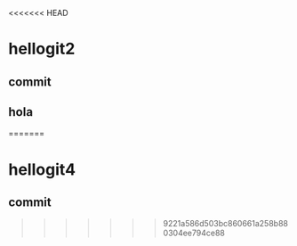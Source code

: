 <<<<<<< HEAD
# hellogit2
## commit 
## hola
=======
# hellogit4

## commit 
>>>>>>> 9221a586d503bc860661a258b880304ee794ce88
